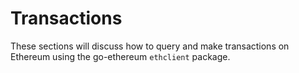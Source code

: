 # Transactions

These sections will discuss how to query and make transactions on Ethereum using the go-ethereum `ethclient` package.
